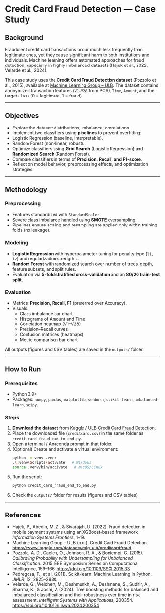 # Credit Card Fraud Detection — Case Study

## Background
Fraudulent credit card transactions occur much less frequently than legitimate ones, yet they cause significant harm to both institutions and individuals. Machine learning offers automated approaches for fraud detection, especially in highly imbalanced datasets (Hajek et al., 2022; Velarde et al., 2024).

This case study uses the **Credit Card Fraud Detection dataset** (Pozzolo et al., 2015), available at [Machine Learning Group – ULB](https://www.kaggle.com/datasets/mlg-ulb/creditcardfraud). The dataset contains anonymized transaction features (`V1–V28` from PCA), `Time`, `Amount`, and the target `Class` (0 = legitimate, 1 = fraud).

---

## Objectives
- Explore the dataset: distributions, imbalance, correlations.  
- Implement two classifiers using **pipelines** to prevent overfitting:  
- Logistic Regression (baseline, interpretable).  
- Random Forest (non-linear, robust).  
- Optimize classifiers using **Grid Search** (Logistic Regression) and **Randomized Search** (Random Forest).  
- Compare classifiers in terms of **Precision, Recall, and F1-score**.  
- Reflect on model behavior, preprocessing effects, and optimization strategies.

---

## Methodology

### Preprocessing
- Features standardized with `StandardScaler`.  
- Severe class imbalance handled using **SMOTE** oversampling.  
- Pipelines ensure scaling and resampling are applied only within training folds (no leakage).

### Modeling
- **Logistic Regression** with hyperparameter tuning for penalty type (`l1`, `l2`) and regularization strength `C`.  
- **Random Forest** with randomized search over number of trees, depth, feature subsets, and split rules.  
- Evaluation via **5-fold stratified cross-validation** and an **80/20 train-test split**.

### Evaluation
- Metrics: **Precision, Recall, F1** (preferred over Accuracy).  
- Visuals:  
  - Class imbalance bar chart  
  - Histograms of Amount and Time  
  - Correlation heatmap (V1–V28)  
  - Precision–Recall curves  
  - Confusion matrices (heatmaps)  
  - Metric comparison bar chart  

All outputs (figures and CSV tables) are saved in the `outputs/` folder.

---

## How to Run

### Prerequisites
- Python 3.9+  
- Packages: `numpy`, `pandas`, `matplotlib`, `seaborn`, `scikit-learn`, `imbalanced-learn`, `scipy`.

### Steps
1. **Download the dataset** from [Kaggle / ULB Credit Card Fraud Detection](https://www.kaggle.com/datasets/mlg-ulb/creditcardfraud).  
2. Place the downloaded file (`creditcard.csv`) in the same folder as `credit_card_fraud_end_to_end.py`.  
3. Open a terminal / Anaconda prompt in that folder.  
4. (Optional) Create and activate a virtual environment:
   ```bash
   python -m venv .venv
   .\.venv\Scripts\activate   # Windows
   source .venv/bin/activate   # macOS/Linux
   ```
5. Run the script:
   ```bash
   python credit_card_fraud_end_to_end.py
   ```
6. Check the `outputs/` folder for results (figures and CSV tables).

---

## References
- Hajek, P., Abedin, M. Z., & Sivarajah, U. (2022). Fraud detection in mobile payment systems using an XGBoost-based framework. *Information Systems Frontiers*, 1–19.  
- Machine Learning Group – ULB (n.d.). Credit Card Fraud Detection. https://www.kaggle.com/datasets/mlg-ulb/creditcardfraud  
- Pozzolo, A. D., Caelen, O., Johnson, R. A., & Bontempi, G. (2015). *Calibrating Probability with Undersampling for Unbalanced Classification*. 2015 IEEE Symposium Series on Computational Intelligence, 159–166. https://doi.org/10.1109/SSCI.2015.33  
- Pedregosa, F., et al. (2011). Scikit-learn: Machine Learning in Python. *JMLR*, 12, 2825–2830.  
- Velarde, G., Weichert, M., Deshmunkh, A., Deshmane, S., Sudhir, A., Sharma, K., & Joshi, V. (2024). Tree boosting methods for balanced and imbalanced classification and their robustness over time in risk assessment. *Intelligent Systems with Applications*, 200354. https://doi.org/10.1016/j.iswa.2024.200354  
